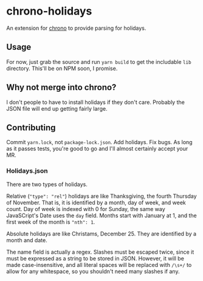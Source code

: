 chrono-holidays
===

An extension for [chrono](https://github.com/wanasit/chrono) to provide parsing for
holidays.

## Usage
For now, just grab the source and run `yarn build` to get the includable `lib` directory.
This'll be on NPM soon, I promise.

## Why not merge into chrono?
I don't people to have to install holidays if they don't care. Probably the JSON file will
end up getting fairly large.

## Contributing
Commit `yarn.lock`, not `package-lock.json`. Add holidays. Fix bugs. As long as it passes
tests, you're good to go and I'll almost certainly accept your MR.

### Holidays.json
There are two types of holidays.

Relative (`"type": "rel"`) holidays are like Thanksgiving, the fourth Thursday of
November. That is, it is identified by a month, day of week, and week count. Day of week
is indexed with 0 for Sunday, the same way JavaSCript's Date uses the `day` field. Months
start with January at 1, and the first week of the month is `"nth": 1`.

Absolute holidays are like Christams, December 25. They are identified by a month and
date.

The name field is actually a regex. Slashes must be escaped twice, since it must be
expressed as a string to be stored in JSON. However, it will be made case-insensitive, and
all literal spaces will be replaced with `/\s+/` to allow for any whitespace, so you
shouldn't need many slashes if any.
